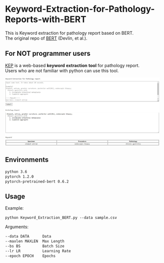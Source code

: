# Keyword-Extraction-for-Pathology-Reports-with-BERT
This is Keyword extraction for pathology report based on BERT.  
The original repo of [BERT] (Devlin, et al.).

## For NOT programmer users 
[KEP] is a web-based **keyword** **extraction** **tool** for pathology report.  
Users who are not familiar with python can use this tool.
  
![screensh](./img/website.jpg)


## Environments

	python 3.6  
	pytorch 1.2.0  
	pytorch-pretrained-bert 0.6.2  

## Usage

Example:  

	python Keyword_Extraction_BERT.py --data sample.csv

Arguments:  

	--data DATA      Data  
	--maxlen MAXLEN  Max Length  
	--bs BS          Batch Size  
	--lr LR          Learning Rate  
	--epoch EPOCH    Epochs  


[KEP]: http://cdal.korea.ac.kr/KEP/kep.php
[BERT]: https://github.com/google-research/bert